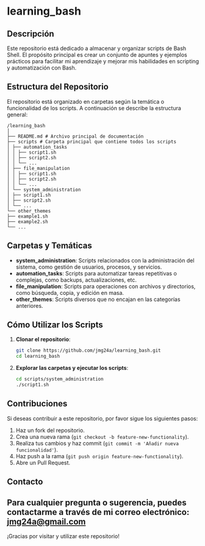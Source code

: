 # learning_bash

## Descripción
Este repositorio está dedicado a almacenar y organizar scripts de Bash Shell. El propósito principal es crear un conjunto de apuntes y ejemplos prácticos para facilitar mi aprendizaje y mejorar mis habilidades en scripting y automatización con Bash.

## Estructura del Repositorio
El repositorio está organizado en carpetas según la temática o funcionalidad de los scripts. A continuación se describe la estructura general:
```
/learning_bash
│
├── README.md # Archivo principal de documentación
├── scripts # Carpeta principal que contiene todos los scripts
│ ├── automation_tasks
│ │ ├── script1.sh
│ │ ├── script2.sh
│ │ └── ...
│ ├── file_manipulation
│ │ ├── script1.sh
│ │ ├── script2.sh
│ │ └── ...
│ └── system_administration
│ ├── script1.sh
│ ├── script2.sh
│ └── ...
└── other_themes
├── example1.sh
├── example2.sh
└── ...
```

## Carpetas y Temáticas

- **system_administration**: Scripts relacionados con la administración del sistema, como gestión de usuarios, procesos, y servicios.
- **automation_tasks**: Scripts para automatizar tareas repetitivas o complejas, como backups, actualizaciones, etc.
- **file_manipulation**: Scripts para operaciones con archivos y directorios, como búsqueda, copia, y edición en masa.
- **other_themes**: Scripts diversos que no encajan en las categorías anteriores.

## Cómo Utilizar los Scripts

1. **Clonar el repositorio**:
    ```sh
    git clone https://github.com/jmg24a/learning_bash.git
    cd learning_bash
    ```

2. **Explorar las carpetas y ejecutar los scripts**:
    ```sh
    cd scripts/system_administration
    ./script1.sh
    ```

## Contribuciones
Si deseas contribuir a este repositorio, por favor sigue los siguientes pasos:

1. Haz un fork del repositorio.
2. Crea una nueva rama (`git checkout -b feature-new-functionality`).
3. Realiza tus cambios y haz commit (`git commit -m 'Añadir nueva funcionalidad'`).
4. Haz push a la rama (`git push origin feature-new-functionality`).
5. Abre un Pull Request.

## Contacto
Para cualquier pregunta o sugerencia, puedes contactarme a través de mi correo electrónico: [jmg24a@gmail.com](mailto:jmg24a@gmail.com)
---

¡Gracias por visitar y utilizar este repositorio!